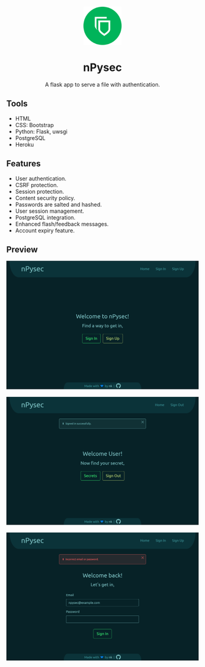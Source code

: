 <p align="center">
    <img src="npysec/static/favicons/favicon.svg" width="100px">
    <h1 align="center">nPysec</h1>
    <p align="center">A flask app to serve a file with authentication.</p>
</p>

## Tools
- HTML
- CSS: Bootstrap
- Python: Flask, uwsgi
- PostgreSQL
- Heroku

## Features
- User authentication.
- CSRF protection.
- Session protection.
- Content security policy.
- Passwords are salted and hashed.
- User session management.
- PostgreSQL integration.
- Enhanced flash/feedback messages.
- Account expiry feature.

## Preview
<p align="center">
<img src="images/npysec_home.png">
<br><br>
<img src="images/npysec_signin_success.png">
<br><br>
<img src="images/npysec_signin_error.png">
</p>